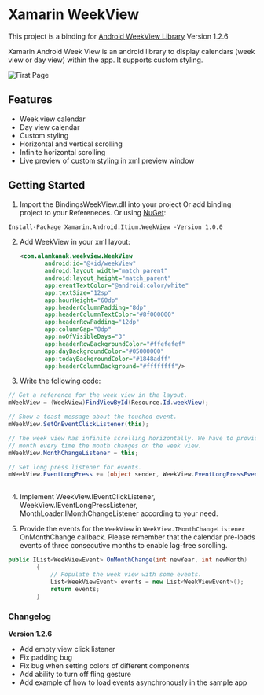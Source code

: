 # Xamarin WeekView

This project is a binding for [Android WeekView Library](https://github.com/alamkanak/Android-Week-View) Version 1.2.6

Xamarin Android Week View is an android library to display calendars (week view or day view) within the app. It supports custom styling.

![First Page](https://raw.githubusercontent.com/c0mm4nDer/Xamarin-WeekView/master/Sample/ScreenShots/Screenshots.png)


## Features ##

 - Week view calendar
 - Day view calendar
 - Custom styling
 - Horizontal and vertical scrolling
 - Infinite horizontal scrolling
 - Live preview of custom styling in xml preview window


## Getting Started

1.  Import the BindingsWeekView.dll into your project Or add binding project to your Refereneces. Or using [NuGet](https://www.nuget.org/packages/Xamarin.Android.Itium.WeekView):
```xml
Install-Package Xamarin.Android.Itium.WeekView -Version 1.0.0
```
 
2. Add WeekView in your xml layout:

	 ```xml
    <com.alamkanak.weekview.WeekView
            android:id="@+id/weekView"
            android:layout_width="match_parent"
            android:layout_height="match_parent"
            app:eventTextColor="@android:color/white"
            app:textSize="12sp"
            app:hourHeight="60dp"
            app:headerColumnPadding="8dp"
            app:headerColumnTextColor="#8f000000"
            app:headerRowPadding="12dp"
            app:columnGap="8dp"
            app:noOfVisibleDays="3"
            app:headerRowBackgroundColor="#ffefefef"
            app:dayBackgroundColor="#05000000"
            app:todayBackgroundColor="#1848adff"
            app:headerColumnBackground="#ffffffff"/>
    ```
   
3. Write the following code:

```csharp
// Get a reference for the week view in the layout.
mWeekView = (WeekView)FindViewById(Resource.Id.weekView);

// Show a toast message about the touched event.
mWeekView.SetOnEventClickListener(this);

// The week view has infinite scrolling horizontally. We have to provide the events of a
// month every time the month changes on the week view.
mWeekView.MonthChangeListener = this;

// Set long press listener for events.
mWeekView.EventLongPress += (object sender, WeekView.EventLongPressEventArgs e) => { };
	
```
4. Implement WeekView.IEventClickListener, WeekView.IEventLongPressListener,
        MonthLoader.IMonthChangeListener according to your need.
        
        
5. Provide the events for the `WeekView` in `WeekView.IMonthChangeListener` OnMonthChange callback. Please remember that the calendar pre-loads events of three consecutive months to enable lag-free scrolling.

```csharp
public IList<WeekViewEvent> OnMonthChange(int newYear, int newMonth)
        {
            // Populate the week view with some events.
            List<WeekViewEvent> events = new List<WeekViewEvent>();
            return events;
        }
 ```

### Changelog ###
**Version 1.2.6**

* Add empty view click listener
* Fix padding bug
* Fix bug when setting colors of different components
* Add ability to turn off fling gesture
* Add example of how to load events asynchronously in the sample app
